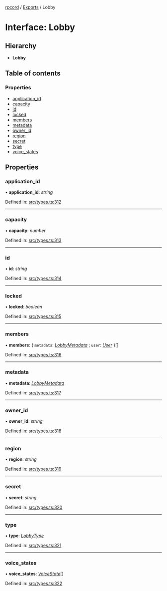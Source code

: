 [rpcord](../README.md) / [Exports](../modules.md) / Lobby

# Interface: Lobby

## Hierarchy

* **Lobby**

## Table of contents

### Properties

- [application\_id](lobby.md#application_id)
- [capacity](lobby.md#capacity)
- [id](lobby.md#id)
- [locked](lobby.md#locked)
- [members](lobby.md#members)
- [metadata](lobby.md#metadata)
- [owner\_id](lobby.md#owner_id)
- [region](lobby.md#region)
- [secret](lobby.md#secret)
- [type](lobby.md#type)
- [voice\_states](lobby.md#voice_states)

## Properties

### application\_id

• **application\_id**: *string*

Defined in: [src/types.ts:312](https://github.com/DjDeveloperr/RPCord/blob/ac2ab55/src/types.ts#L312)

___

### capacity

• **capacity**: *number*

Defined in: [src/types.ts:313](https://github.com/DjDeveloperr/RPCord/blob/ac2ab55/src/types.ts#L313)

___

### id

• **id**: *string*

Defined in: [src/types.ts:314](https://github.com/DjDeveloperr/RPCord/blob/ac2ab55/src/types.ts#L314)

___

### locked

• **locked**: *boolean*

Defined in: [src/types.ts:315](https://github.com/DjDeveloperr/RPCord/blob/ac2ab55/src/types.ts#L315)

___

### members

• **members**: { `metadata`: [*LobbyMetadata*](lobbymetadata.md) ; `user`: [*User*](user.md)  }[]

Defined in: [src/types.ts:316](https://github.com/DjDeveloperr/RPCord/blob/ac2ab55/src/types.ts#L316)

___

### metadata

• **metadata**: [*LobbyMetadata*](lobbymetadata.md)

Defined in: [src/types.ts:317](https://github.com/DjDeveloperr/RPCord/blob/ac2ab55/src/types.ts#L317)

___

### owner\_id

• **owner\_id**: *string*

Defined in: [src/types.ts:318](https://github.com/DjDeveloperr/RPCord/blob/ac2ab55/src/types.ts#L318)

___

### region

• **region**: *string*

Defined in: [src/types.ts:319](https://github.com/DjDeveloperr/RPCord/blob/ac2ab55/src/types.ts#L319)

___

### secret

• **secret**: *string*

Defined in: [src/types.ts:320](https://github.com/DjDeveloperr/RPCord/blob/ac2ab55/src/types.ts#L320)

___

### type

• **type**: [*LobbyType*](../enums/lobbytype.md)

Defined in: [src/types.ts:321](https://github.com/DjDeveloperr/RPCord/blob/ac2ab55/src/types.ts#L321)

___

### voice\_states

• **voice\_states**: [*VoiceState*](voicestate.md)[]

Defined in: [src/types.ts:322](https://github.com/DjDeveloperr/RPCord/blob/ac2ab55/src/types.ts#L322)
